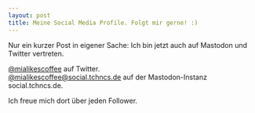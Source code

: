 ```yaml
---
layout: post
title: Meine Social Media Profile. Folgt mir gerne! :)
---
```


Nur ein kurzer Post in eigener Sache: Ich bin jetzt auch auf Mastodon und Twitter vertreten.

[@mialikescoffee](https://twitter.com/mialikescoffee) auf Twitter.  
[@mialikescoffee@social.tchncs.de](https://social.tchncs.de/@mialikescoffee) auf der Mastodon-Instanz social.tchncs.de.

Ich freue mich dort über jeden Follower.
